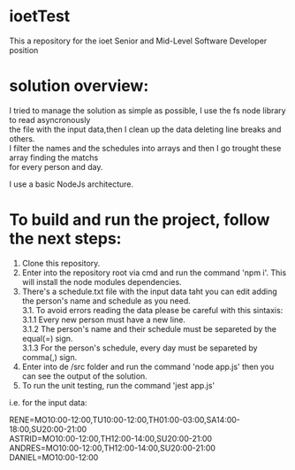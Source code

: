 # ioetTest
This a repository for the ioet Senior and Mid-Level Software Developer position

# solution overview:

I tried to manage the solution as simple as possible, I use the fs node library to read asyncronously  
the file with the input data,then I clean up the data deleting line breaks and others.  
I filter the names and the schedules into arrays and then I go trought these array finding the matchs  
for every person and day.

I use a basic NodeJs architecture.

# To build and run the project, follow the next steps:

1. Clone this repository.  
2. Enter into the repository root via cmd and run the command 'npm i'. This will install the node modules dependencies.  
3. There's a schedule.txt file with the input data taht you can edit adding the person's name and schedule as you need.  
3.1. To avoid errors reading the data please be careful with this sintaxis:  
3.1.1 Every new person must have a new line.  
3.1.2 The person's name and their schedule must be separeted by the equal(=) sign.  
3.1.3 For the person's schedule, every day must be separeted by comma(,) sign.  
5. Enter into de /src folder and run the command 'node app.js' then you can see the output of the solution.  
6. To run the unit testing, run the command 'jest app.js'  

i.e. for the input data:

RENE=MO10:00-12:00,TU10:00-12:00,TH01:00-03:00,SA14:00-18:00,SU20:00-21:00  
ASTRID=MO10:00-12:00,TH12:00-14:00,SU20:00-21:00  
ANDRES=MO10:00-12:00,TH12:00-14:00,SU20:00-21:00  
DANIEL=MO10:00-12:00  
